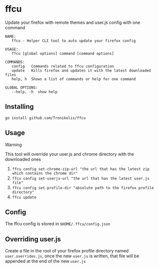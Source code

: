 # ffcu

Update your firefox with remote themes and user.js config with one command

```
NAME:
   ffcu - Helper CLI tool to auto update your firefox config

USAGE:
   ffcu [global options] command [command options]

COMMANDS:
   config   Commands related to ffcu configuration
   update   Kills firefox and updates it with the latest downloaded files
   help, h  Shows a list of commands or help for one command

GLOBAL OPTIONS:
   --help, -h  show help
```

## Installing

```
go install github.com/Tronikelis/ffcu
```

## Usage

> [!WARNING]  
> This tool will override your user.js and chrome directory with the downloaded ones

1. `ffcu config set-chrome-zip-url "the url that has the latest zip which contains the chrome dir"`
2. `ffcu config set-userjs-url "the url that has the latest user.js file"`
3. `ffcu config set-profile-dir "absolute path to the firefox profile directory"`
4. `ffcu update`

## Config

The ffcu config is stored in `$HOME/.ffcu/config.json`

## Overriding user.js

Create a file in the root of your firefox profile directory named `user.overrides.js`, once the new `user.js` is written,
that file will be appended at the end of the new `user.js`
